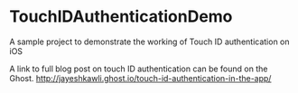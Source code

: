 # TouchIDAuthenticationDemo
A sample project to demonstrate the working of Touch ID authentication on iOS

A link to full blog post on touch ID authentication can be found on the Ghost.
http://jayeshkawli.ghost.io/touch-id-authentication-in-the-app/
